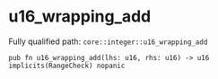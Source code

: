 # u16_wrapping_add

Fully qualified path: `core::integer::u16_wrapping_add`

<pre><code class="language-rust">pub fn u16_wrapping_add(lhs: u16, rhs: u16) -&gt; u16 implicits(RangeCheck) nopanic</code></pre>

